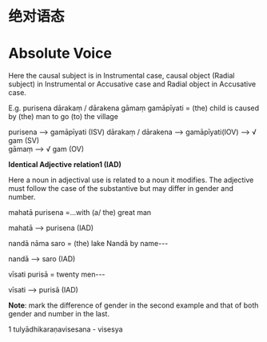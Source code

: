 # 绝对语态
# **Absolute Voice** 
 Here the causal subject is in Instrumental case, causal object (Radial 
subject) in Instrumental or Accusative case and Radial object in Accusative 
case.

 E.g. purisena dārakaṃ / dārakena gāmaṃ   gamāpīyati = (the) child is caused                                                                                                                                                                                                                                                            by (the) man to go (to) the village
 
  purisena    -->     gamāpīyati (ISV) 
   dārakaṃ / dārakena   -->  gamāpīyati(IOV)        -->       √ gam (SV)                    
gāmaṃ   -->   √ gam (OV) 

 **Identical Adjective relation1 (IAD)** 

 Here a noun in adjectival use is related to a noun it modifies. The 
adjective must follow the case of the substantive but may differ in gender and 
number.

 mahatā purisena =...with (a/ the) great man 
 
 mahatā --> purisena (IAD) 
 
 nandā nāma saro = (the) lake Nandā by name--- 
 
 nandā  --> saro (IAD)
 
  vīsati purisā = twenty men--- 
  
  vīsati       -->       purisā (IAD) 


**Note**: mark the difference of gender in the second example and that of both 
gender and number in the last.


 1 tulyādhikaraṇavisesana - visesya